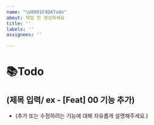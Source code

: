 ```yaml
---
name: "\U0001F4DATodo"
about: 작업 전 생성하세요
title: ''
labels: ''
assignees: ''

---
```


# 📚Todo

## (제목 입력/ ex - [Feat] 00 기능 추가)
- (추가 또는 수정하려는 기능에 대해 자유롭게 설명해주세요.)
